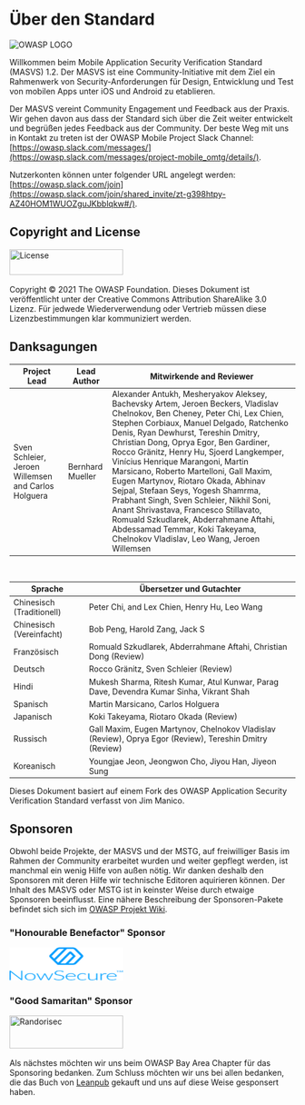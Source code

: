 # Über den Standard

<img src="images/OWASP_logo.png" title="OWASP LOGO" />

Willkommen beim Mobile Application Security Verification Standard (MASVS) 1.2. Der MASVS ist eine Community-Initiative mit dem Ziel ein Rahmenwerk von Security-Anforderungen für Design, Entwicklung und Test von mobilen Apps unter iOS und Android zu etablieren.

Der MASVS vereint Community Engagement und Feedback aus der Praxis. Wir gehen davon aus dass der Standard sich über die Zeit weiter entwickelt und begrüßen jedes Feedback aus der Community. Der beste Weg mit uns in Kontakt zu treten ist der OWASP Mobile Project Slack Channel:
[https://owasp.slack.com/messages/](https://owasp.slack.com/messages/project-mobile_omtg/details/).

Nutzerkonten können unter folgender URL angelegt werden:
[https://owasp.slack.com/join](https://owasp.slack.com/join/shared_invite/zt-g398htpy-AZ40HOM1WUOZguJKbblqkw#/).

## Copyright and License

[<img src="images/CC-license.png" title="License" width="200px" height="45px" />](https://creativecommons.org/licenses/by-sa/4.0/)

Copyright © 2021 The OWASP Foundation. Dieses Dokument ist veröffentlicht unter der Creative Commons Attribution ShareAlike 3.0 Lizenz. Für jedwede Wiederverwendung oder Vertrieb müssen diese Lizenzbestimmungen klar kommuniziert werden.

<!-- \pagebreak -->

## Danksagungen

| Project Lead | Lead Author | Mitwirkende and Reviewer |
| ------- | --- | ----------------- |
| Sven Schleier, Jeroen Willemsen and Carlos Holguera| Bernhard Mueller | Alexander Antukh, Mesheryakov Aleksey, Bachevsky Artem, Jeroen Beckers, Vladislav Chelnokov, Ben Cheney, Peter Chi, Lex Chien, Stephen Corbiaux, Manuel Delgado, Ratchenko Denis, Ryan Dewhurst, Tereshin Dmitry, Christian Dong, Oprya Egor, Ben Gardiner, Rocco Gränitz, Henry Hu, Sjoerd Langkemper, Vinícius Henrique Marangoni, Martin Marsicano, Roberto Martelloni, Gall Maxim, Eugen Martynov, Riotaro Okada, Abhinav Sejpal, Stefaan Seys, Yogesh Shamrma, Prabhant Singh, Sven Schleier, Nikhil Soni, Anant Shrivastava, Francesco Stillavato, Romuald Szkudlarek, Abderrahmane Aftahi, Abdessamad Temmar, Koki Takeyama, Chelnokov Vladislav, Leo Wang, Jeroen Willemsen |

<br/>

| Sprache | Übersetzer und Gutachter |
| --- | ------------------------------ |
| Chinesisch (Traditionell) | Peter Chi, and Lex Chien, Henry Hu, Leo Wang |
| Chinesisch (Vereinfacht) | Bob Peng, Harold Zang, Jack S |
| Französisch | Romuald Szkudlarek, Abderrahmane Aftahi, Christian Dong (Review) |
| Deutsch | Rocco Gränitz, Sven Schleier (Review) |
| Hindi | Mukesh Sharma, Ritesh Kumar, Atul Kunwar, Parag Dave, Devendra Kumar Sinha, Vikrant Shah |
| Spanisch | Martin Marsicano, Carlos Holguera |
| Japanisch | Koki Takeyama, Riotaro Okada (Review) |
| Russisch | Gall Maxim, Eugen Martynov, Chelnokov Vladislav (Review), Oprya Egor (Review), Tereshin Dmitry (Review) |
| Koreanisch | Youngjae Jeon, Jeongwon Cho, Jiyou Han, Jiyeon Sung |

Dieses Dokument basiert auf einem Fork des OWASP Application Security Verification Standard verfasst von Jim Manico.

## Sponsoren

Obwohl beide Projekte, der MASVS und der MSTG, auf freiwilliger Basis im Rahmen der Community erarbeitet wurden und weiter gepflegt werden, ist manchmal ein wenig Hilfe von außen nötig. Wir danken deshalb den Sponsoren mit deren Hilfe wir technische Editoren aquirieren können. Der Inhalt des MASVS oder MSTG ist in keinster Weise durch etwaige Sponsoren beeinflusst. Eine nähere Beschreibung der Sponsoren-Pakete befindet sich sich im [OWASP Projekt Wiki](https://owasp.org/www-project-mobile-security-testing-guide/#div-sponsorship "OWASP Mobile Security Testing Guide Sponsorship Packages").

### "Honourable Benefactor" Sponsor

[<img src="images/NowSecure_logo.png" title="NowSecure" width="200px" height="58px" />](https://www.nowsecure.com/ "NowSecure")

### "Good Samaritan" Sponsor

[<img src="images/Randorisec_logo.png" title="Randorisec" width="200px" height="58px" />](https://www.randorisec.fr/ "RandoriSec")

Als nächstes möchten wir uns beim OWASP Bay Area Chapter für das Sponsoring bedanken. Zum Schluss möchten wir uns bei allen bedanken, die das Buch von [Leanpub](https://leanpub.com/mobile-security-testing-guide) gekauft und uns auf diese Weise gesponsert haben.
